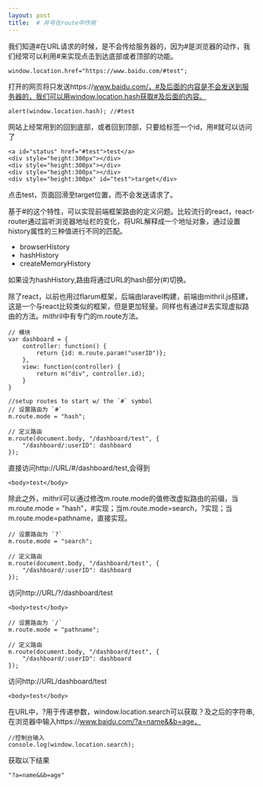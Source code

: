 ```yaml
---
layout: post
title:  # 井号在route中作用
---
```


我们知道#在URL请求的时候，是不会传给服务器的，因为#是浏览器的动作，我们经常可以利用#来实现点击到达底部或者顶部的功能。
~~~
window.location.href="https://www.baidu.com/#test";
~~~

打开的网页将只发送https://www.baidu.com/，#及后面的内容是不会发送到服务器的，我们可以用window.location.hash获取#及后面的内容。

~~~
alert(window.location.hash); //#test
~~~

网站上经常用到的回到底部，或者回到顶部，只要给标签一个id，用#就可以访问了

~~~
<a id="status" href="#test">test</a>
<div style="height:300px"></div>
<div style="height:300px"></div>
<div style="height:300px"></div>
<div style="height:300px" id="test">target</div>
~~~
点击test，页面回滑至target位置，而不会发送请求了。

基于#的这个特性，可以实现前端框架路由的定义问题。比较流行的react，react-router通过监听浏览器地址栏的变化，将URL解释成一个地址对象，通过设置history属性的三种值进行不同的匹配。

* browserHistory
* hashHistory
* createMemoryHistory

如果设为hashHistory,路由将通过URL的hash部分(#)切换。

除了react，以前也用过flarum框架，后端由laravel构建，前端由mithril.js搭建，这是一个与react比较类似的框架，但是更加轻量。同样也有通过#去实现虚拟路由的方法。mithril中有专门的m.route方法。
~~~
// 模块
var dashboard = {
    controller: function() {
        return {id: m.route.param("userID")};
    },
    view: function(controller) {
        return m("div", controller.id);
    }
}

//setup routes to start w/ the `#` symbol
// 设置路由为 `#`
m.route.mode = "hash";

// 定义路由
m.route(document.body, "/dashboard/test", {
    "/dashboard/:userID": dashboard
});
~~~
直接访问http://URL/#/dashboard/test,会得到
~~~
<body>test</body>
~~~

除此之外，mithril可以通过修改m.route.mode的值修改虚拟路由的前缀，当m.route.mode = "hash"，#实现；当m.route.mode=search，?实现；当m.route.mode=pathname，直接实现。

~~~
// 设置路由为 `?`
m.route.mode = "search";

// 定义路由
m.route(document.body, "/dashboard/test", {
    "/dashboard/:userID": dashboard
});
~~~

访问http://URL/?/dashboard/test
~~~
<body>test</body>
~~~

~~~
// 设置路由为 `/`
m.route.mode = "pathname";

// 定义路由
m.route(document.body, "/dashboard/test", {
    "/dashboard/:userID": dashboard
});
~~~

访问http://URL/dashboard/test
~~~
<body>test</body>
~~~

在URL中，?用于传递参数，window.location.search可以获取？及之后的字符串,在浏览器中输入https://www.baidu.com/?a=name&&b=age，

~~~
//控制台输入
console.log(window.location.search);
~~~
获取以下结果
~~~
"?a=name&&b=age"
~~~
